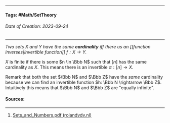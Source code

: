 __________________________________________________________________________
#### **Tags:** #Math/SetTheory 
###### *Date of Creation: 2023-09-24*
__________________________________________________________________________

*Two sets $X$ and $Y$ have the same **cardinality** iff there us an [[function inverses|invertible function]] $f: X \rightarrow Y$.* 

$X$ is finite if there is some $n \in \Bbb N$ such that $[n]$ has the same cardinality as $X$. This means there is an invertible $\alpha : [n] \rightarrow X$.

Remark that both the set $\Bbb N$ and $\Bbb Z$ have the *same* cardinality because we can find an invertible function $h: \Bbb N \rightarrow \Bbb Z$. Intuitively this means that $\Bbb N$ and $\Bbb Z$ are "equally infinite". 
#### Sources:
__________________________________________________________________________
1. [Sets_and_Numbers.pdf (rolandvdv.nl)](https://www.rolandvdv.nl/Sets_and_Numbers.pdf)